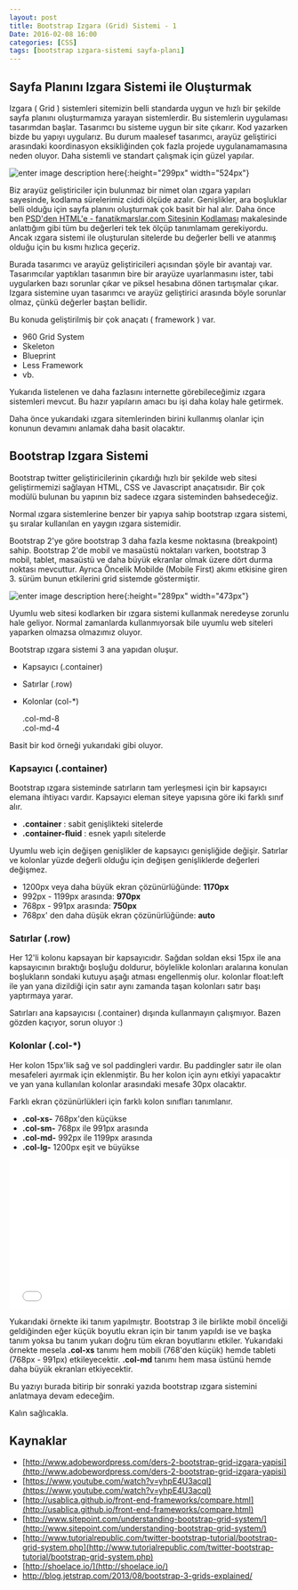```yaml
---
layout: post
title: Bootstrap Izgara (Grid) Sistemi - 1
Date: 2016-02-08 16:00
categories: [CSS]
tags: [bootstrap ızgara-sistemi sayfa-planı]
---
```



## Sayfa Planını Izgara Sistemi ile Oluşturmak

Izgara ( Grid ) sistemleri sitemizin belli standarda uygun ve hızlı bir şekilde sayfa planını oluşturmamıza yarayan sistemlerdir. Bu sistemlerin uygulaması tasarımdan başlar. Tasarımcı bu sisteme uygun bir site çıkarır. Kod yazarken bizde bu yapıyı uygularız. Bu durum maalesef tasarımcı, arayüz geliştirici arasındaki koordinasyon eksikliğinden çok fazla projede uygulanamamasına neden oluyor. Daha sistemli ve standart çalışmak için güzel yapılar. 

![enter image description here](https://fatihhayrioglu.com/images/izgara-sistemi.png){:height="299px" width="524px"}

Biz arayüz geliştiriciler için bulunmaz bir nimet olan ızgara yapıları sayesinde, kodlama sürelerimiz ciddi ölçüde azalır. Genişlikler, ara boşluklar belli olduğu için sayfa planını oluşturmak çok basit bir hal alır. Daha önce ben 
[PSD'den HTML'e - fanatikmarslar.com Sitesinin Kodlaması](https://fatihhayrioglu.com/fanatikmarslar-com-sitesinin-kodlamasi/) makalesinde anlattığım gibi tüm bu değerleri tek tek ölçüp tanımlamam gerekiyordu. Ancak ızgara sistemi ile oluşturulan sitelerde bu değerler belli ve atanmış olduğu için bu kısmı hızlıca geçeriz.

Burada tasarımcı ve arayüz geliştiricileri açısından şöyle bir avantajı var. Tasarımcılar yaptıkları tasarımın bire bir arayüze uyarlanmasını ister, tabi uygularken bazı sorunlar çıkar ve piksel hesabına dönen tartışmalar çıkar. Izgara sistemine uyan tasarımcı ve arayüz geliştirici arasında böyle sorunlar olmaz, çünkü değerler baştan bellidir.

Bu konuda geliştirilmiş bir çok anaçatı ( framework ) var. 

 - 960 Grid System
 - Skeleton
 - Blueprint
 - Less Framework
 - vb. 

Yukarıda listelenen ve daha fazlasını internette görebileceğimiz ızgara sistemleri mevcut. Bu hazır yapıların amacı bu işi daha kolay hale getirmek. 

Daha önce yukarıdaki ızgara sitemlerinden birini kullanmış olanlar için konunun devamını anlamak daha basit olacaktır. 

## Bootstrap Izgara Sistemi

Bootstrap twitter geliştiricilerinin çıkardığı hızlı bir şekilde web sitesi geliştirmemizi sağlayan HTML, CSS ve Javascript anaçatısıdır. Bir çok modülü bulunan bu yapının biz sadece ızgara sisteminden bahsedeceğiz.

Normal ızgara sistemlerine benzer bir yapıya sahip bootstrap ızgara sistemi, şu sıralar kullanılan en yaygın ızgara sistemidir. 

Bootstrap 2'ye göre bootstrap 3 daha fazla kesme noktasına (breakpoint) sahip. Bootstrap 2'de mobil ve masaüstü noktaları varken, bootstrap 3 mobil, tablet, masaüstü ve daha büyük ekranlar olmak üzere dört durma noktası mevcuttur. Ayrıca Öncelik Mobilde (Mobile First) akımı etkisine giren 3. sürüm bunun etkilerini grid sistemde göstermiştir. 

![enter image description here](https://fatihhayrioglu.com/images/izgara-uyumlu-web.png){:height="289px" width="473px"}

Uyumlu web sitesi kodlarken bir ızgara sistemi kullanmak neredeyse zorunlu hale geliyor. Normal zamanlarda kullanmıyorsak bile uyumlu web siteleri yaparken olmazsa olmazımız oluyor.

Bootstrap ızgara sistemi 3 ana yapıdan oluşur. 

 - Kapsayıcı (.container)
 - Satırlar (.row)
 - Kolonlar (col-*)

      <div class="container">
        <div class="row">
        <div class="col-md-8">.col-md-8</div>
        <div class="col-md-4">.col-md-4</div>
      </div>
    </div>

Basit bir kod örneği yukarıdaki gibi oluyor.

### Kapsayıcı (.container)

Bootstrap ızgara sisteminde satırların tam yerleşmesi için bir kapsayıcı elemana ihtiyacı vardır. Kapsayıcı eleman siteye yapısına göre iki farklı sınıf alır.

 - **.container** : sabit genişlikteki sitelerde
 - **.container-fluid** : esnek yapılı sitelerde

Uyumlu web için değişen genişlikler de kapsayıcı genişliğide değişir. Satırlar ve kolonlar yüzde değerli olduğu için değişen genişliklerde değerleri değişmez.

 - 1200px veya daha büyük ekran çözünürlüğünde: **1170px** 
 - 992px - 1199px arasında: **970px** 
 - 768px - 991px arasında:  **750px**
 - 768px' den daha düşük ekran çözünürlüğünde:  **auto**

### Satırlar (.row)

Her 12'li kolonu kapsayan bir kapsayıcıdır. Sağdan soldan eksi 15px ile ana kapsayıcının bıraktığı boşluğu doldurur, böylelikle kolonları aralarına konulan boşlukların sondaki kutuyu aşağı atması engellenmiş olur. kolonlar float:left ile yan yana dizildiği için satır aynı zamanda taşan kolonları satır başı yaptırmaya yarar. 

Satırları ana kapsayıcısı (.container) dışında kullanmayın çalışmıyor. Bazen gözden kaçıyor, sorun oluyor :)

### Kolonlar (.col-*)

Her kolon 15px'lik sağ ve sol paddingleri vardır. Bu paddingler satır ile olan mesafeleri ayırmak için eklenmiştir. Bu her kolon için aynı etkiyi yapacaktır ve yan yana kullanılan kolonlar arasındaki mesafe 30px olacaktır. 

Farklı ekran çözünürlükleri için farklı kolon sınıfları tanımlanır.

 - **.col-xs-** 768px'den küçükse
 - **.col-sm-** 768px ile 991px arasında
 - **.col-md-** 992px ile 1199px arasında
 - **.col-lg-** 1200px eşit ve büyükse

<iframe height='268' scrolling='no' src='//codepen.io/fatihhayri/embed/obeMzv/?height=268&theme-id=13521&default-tab=result' frameborder='no' allowtransparency='true' allowfullscreen='true' style='width: 100%;'>
</iframe>

Yukarıdaki örnekte iki tanım yapılmıştır. Bootstrap 3 ile birlikte mobil önceliği geldiğinden eğer küçük boyutlu ekran için bir tanım yapıldı ise ve başka tanım yoksa bu tanım yukarı doğru tüm ekran boyutlarını etkiler. Yukarıdaki örnekte mesela **.col-xs** tanımı hem mobili (768'den küçük) hemde tableti (768px - 991px) etkileyecektir. **.col-md** tanımı hem masa üstünü hemde daha büyük ekranları etkiyecektir. 

Bu yazıyı burada bitirip bir sonraki yazıda bootstrap ızgara sistemini anlatmaya devam edeceğim. 

Kalın sağlıcakla.

## Kaynaklar

 - [http://www.adobewordpress.com/ders-2-bootstrap-grid-izgara-yapisi](http://www.adobewordpress.com/ders-2-bootstrap-grid-izgara-yapisi)
 - [https://www.youtube.com/watch?v=yhpE4U3acqI](https://www.youtube.com/watch?v=yhpE4U3acqI)
 - [http://usablica.github.io/front-end-frameworks/compare.html](http://usablica.github.io/front-end-frameworks/compare.html)
 - [http://www.sitepoint.com/understanding-bootstrap-grid-system/](http://www.sitepoint.com/understanding-bootstrap-grid-system/)
 - [http://www.tutorialrepublic.com/twitter-bootstrap-tutorial/bootstrap-grid-system.php](http://www.tutorialrepublic.com/twitter-bootstrap-tutorial/bootstrap-grid-system.php)
 - [http://shoelace.io/](http://shoelace.io/)
 - http://blog.jetstrap.com/2013/08/bootstrap-3-grids-explained/